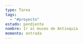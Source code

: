 ```yaml
---
type: Tarea
tags:
  - "#proyecto"
estado: pendiente
nombre: Ir al museo de Antioquia
momento: entrada
---
```


